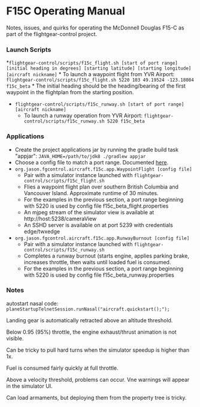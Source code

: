 # F15C Operating Manual #

Notes, issues, and quirks for operating the McDonnell Douglas F15-C as part of the flightgear-control project.

### Launch Scripts ###
*`flightgear-control/scripts/f15c_flight.sh [start of port range] [initial heading in degrees] [starting latitude] [starting longitude] [aircraft nickname]`
    * To launch a waypoint flight from YVR Airport: `flightgear-control/scripts/f15c_flight.sh 5220 103 49.19524 -123.18084 f15c_beta`
    * The initial heading should be the heading/bearing of the first waypoint in the flightplan from the starting position.
* `flightgear-control/scripts/f15c_runway.sh [start of port range] [aircraft nickname]`
    * To launch a runway operation from YVR Airport: `flightgear-control/scripts/f15c_runway.sh 5220 f15c_beta`
    

### Applications ###
* Create the project applications jar by running the gradle build task "appjar": `JAVA_HOME=/path/to/jdk8 ./gradlew appjar`
* Choose a config file to match a port range. Documented [here](PORT_RANGES.md).
* `org.jason.fgcontrol.aircraft.f15c.app.WaypointFlight [config file]`
    * Pair with a simulator instance launched with `flightgear-control/scripts/f15c_flight.sh`
    * Flies a waypoint flight plan over southern British Columbia and Vancouver Island. Approximate runtime of 30 minutes.
    * For the examples in the previous section, a port range beginning with 5220 is used by config file f15c_beta_flight.properties
    * An mjpeg stream of the simulator view is available at http://host:5238/cameraView
    * An SSHD server is available on at port 5239 with credentials edge/twxedge
* `org.jason.fgcontrol.aircraft.f15c.app.RunwayBurnout [config file]`
    * Pair with a simulator instance launched with `flightgear-control/scripts/f15c_runway.sh`
    * Completes a runway burnout (starts engine, applies parking brake, increases throttle, then waits until loaded fuel is consumed.
    * For the examples in the previous section, a port range beginning with 5220 is used by config file f15c_beta_runway.properties
    

### Notes ###

autostart nasal code: 
    `planeStartupTelnetSession.runNasal("aircraft.quickstart();");`
    
Landing gear is automatically retracted above an altitude threshold.

Below 0.95 (95%) throttle, the engine exhaust/thrust animation is not visible.

Can be tricky to pull hard turns when the simulator speedup is higher than 1x.

Fuel is consumed fairly quickly at full throttle.

Above a velocity threshold, problems can occur. Vne warnings will appear in the simulator UI.

Can load armaments, but deploying them from the property tree is tricky. 
